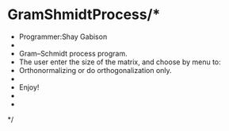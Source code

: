 # GramShmidtProcess/*
 * Programmer:Shay Gabison	
 * 
 * Gram–Schmidt process program.
 * The user enter the size of the matrix, and choose by menu to:
 * Orthonormalizing or do orthogonalization only.
 * 
 * Enjoy!
 * 
 * 
 */
